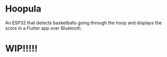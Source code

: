 # Hoopula
An ESP32 that detects basketballs going through the hoop and displays the score in a Flutter app over Bluetooth.
 # WIP!!!!!
